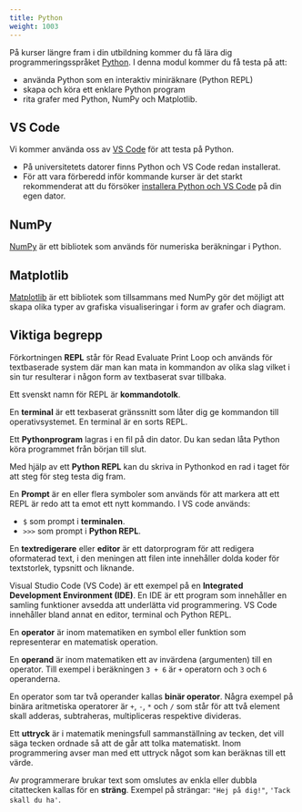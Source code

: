 ```yaml
---
title: Python
weight: 1003
---
```


På kurser längre fram i din utbildning kommer du få lära dig
programmeringsspråket [Python][wp-python]. I denna modul kommer du få testa på att:

-  använda Python som en interaktiv miniräknare (Python REPL)
-  skapa och köra ett enklare Python program
-  rita grafer med Python, NumPy och Matplotlib.

[wp-python]: https://sv.wikipedia.org/wiki/Python_(programspr%C3%A5k)


## VS Code

Vi kommer använda oss av [VS Code][wp-vs-code] för att testa på Python. 

- På universitetets datorer finns Python och VS Code redan installerat. 
- För att vara förberedd inför kommande kurser är det starkt rekommenderat
  att du försöker [installera Python och VS Code](private-computer) på din egen dator. 

[wp-vs-code]: https://sv.wikipedia.org/wiki/Visual_Studio_Code

  
## NumPy

[NumPy][numpy] är ett bibliotek som används för numeriska beräkningar i Python. 

[numpy]: https://numpy.org/

## Matplotlib

[Matplotlib][matplotlib] är ett bibliotek som tillsammans med NumPy gör det
möjligt att skapa olika typer av grafiska visualiseringar i form av grafer och
diagram. 

[matplotlib]: https://matplotlib.org/

## Viktiga begrepp

Förkortningen **REPL** står för Read Evaluate Print Loop och används för
textbaserade system där man kan mata in kommandon av olika slag vilket i sin tur
resulterar i någon form av textbaserat svar tillbaka. 

Ett svenskt namn för REPL är **kommandotolk**.

En **terminal** är ett texbaserat gränssnitt som låter dig ge kommandon till
operativsystemet. En terminal är en sorts REPL. 

Ett **Pythonprogram** lagras i en fil på din dator. Du kan sedan låta Python
köra programmet från början till slut. 

Med hjälp av ett **Python REPL** kan du skriva in Pythonkod en rad i taget för
att steg för steg testa dig fram.

En **Prompt** är en eller flera symboler som används för att markera att ett
REPL är redo att ta emot ett nytt kommando. I VS code används:

- `$` som prompt i **terminalen**.
- `>>>` som prompt i **Python REPL**.

En **textredigerare** eller **editor** är ett datorprogram för att redigera
oformaterad text, i den meningen att filen inte innehåller dolda koder för
textstorlek, typsnitt och liknande.

Visual Studio Code (VS Code) är ett exempel på en **Integrated Development
Environment (IDE)**. En IDE är ett program som innehåller en samling funktioner
avsedda att underlätta vid programmering. VS Code innehåller bland annat en
editor, terminal och Python REPL. 

En **operator** är inom matematiken en symbol eller funktion som representerar en
matematisk operation. 

En **operand** är inom matematiken ett av invärdena (argumenten) till en
operator. Till exempel i beräkningen `3 + 6` är `+` operatorn och `3` och `6` operanderna.

En operator som tar två operander kallas **binär operator**. Några exempel på
binära aritmetiska operatorer är `+`, `-`, `*` och `/` som står för att två element
skall adderas, subtraheras, multipliceras respektive divideras.

Ett **uttryck** är i matematik meningsfull sammanställning av tecken, det vill
säga tecken ordnade så att de går att tolka matematiskt. Inom programmering
avser man med ett uttryck något som kan beräknas till ett värde. 

Av programmerare brukar text som omslutes av enkla eller dubbla citattecken
kallas för en **sträng**. Exempel på strängar: `"Hej på dig!"`, `'Tack skall du
ha'`.
